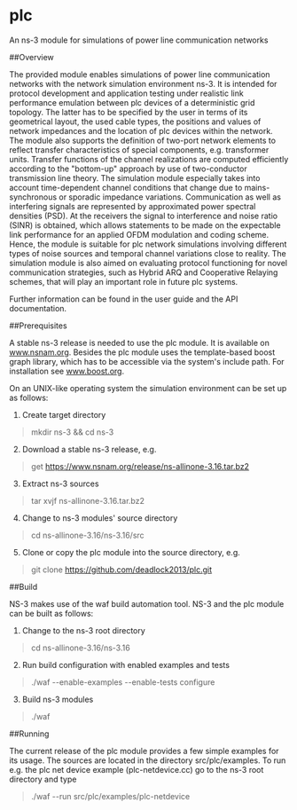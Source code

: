 # plc

An ns-3 module for simulations of power line communication networks

##Overview

The provided module enables simulations of power line communication networks with the network simulation
environment ns-3. It is intended for protocol development and application testing under realistic link
performance emulation between plc devices of a deterministic grid topology. The latter has to be specified by
the user in terms of its geometrical layout, the used cable types, the positions and values of network impedances
and the location of plc devices within the network. The module also supports the definition of two-port
network elements to reflect transfer characteristics of special components, e.g. transformer units.
Transfer functions of the channel realizations are computed efficiently according to the "bottom-up" approach by use of
two-conductor transmission line theory. The simulation module especially takes into account time-dependent channel 
conditions that change due to mains-synchronous or sporadic impedance variations. Communication as well as interfering signals 
are represented by approximated power spectral densities (PSD). At the receivers the signal to interference and noise 
ratio (SINR) is obtained, which allows statements to be made on the expectable link performance for an applied OFDM
modulation and coding scheme. Hence, the module is suitable for plc network simulations involving different types of
noise sources and temporal channel variations close to reality. The simulation module is also aimed on evaluating protocol 
functioning for novel communication strategies, such as Hybrid ARQ and Cooperative Relaying schemes, that will play an 
important role in future plc systems.

Further information can be found in the user guide and the API documentation.

##Prerequisites

A stable ns-3 release is needed to use the plc module. It is available on www.nsnam.org.
Besides the plc module uses the template-based boost graph library, which has to be accessible
via the system's include path. For installation see www.boost.org.

On an UNIX-like operating system the simulation environment can be set up as follows:

1. Create target directory

> mkdir ns-3 && cd ns-3

2. Download a stable ns-3 release, e.g.

> get https://www.nsnam.org/release/ns-allinone-3.16.tar.bz2

3. Extract ns-3 sources

> tar xvjf ns-allinone-3.16.tar.bz2 

4. Change to ns-3 modules' source directory

> cd ns-allinone-3.16/ns-3.16/src

5. Clone or copy the plc module into the source directory, e.g.

> git clone https://github.com/deadlock2013/plc.git


##Build

NS-3 makes use of the waf build automation tool. NS-3 and the plc module can be built as follows:

1. Change to the ns-3 root directory

> cd ns-allinone-3.16/ns-3.16

2. Run build configuration with enabled examples and tests

> ./waf --enable-examples --enable-tests configure

3. Build ns-3 modules

> ./waf

##Running

The current release of the plc module provides a few simple examples for its usage. The sources
are located in the directory src/plc/examples. To run e.g. the plc net device example (plc-netdevice.cc)
go to the ns-3 root directory and type

> ./waf --run src/plc/examples/plc-netdevice


